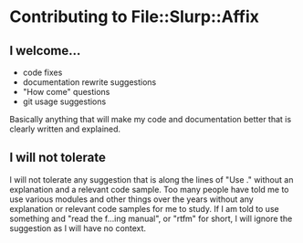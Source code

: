 # Contributing to File::Slurp::Affix

## I welcome...

- code fixes
- documentation rewrite suggestions
- "How come" questions
- git usage suggestions

Basically anything that will make my code and documentation better that is clearly written and explained.

## I will not tolerate

I will not tolerate any suggestion that is along the lines of "Use <something>." without an explanation and a relevant code sample. Too many people have told me to use various modules and other things over the years without any explanation or relevant code samples for me to study. If I am told to use something and "read the f...ing manual", or "rtfm" for short, I will ignore the suggestion as I will have no context.
